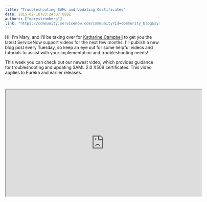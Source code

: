 ```yaml
---
title: "Troubleshooting SAML and Updating Certificates"
date: 2015-02-18T03:24:07.000Z
authors: ["marystromberg"]
link: "https://community.servicenow.com/community?id=community_blog&sys_id=0a3eae6ddbd0dbc01dcaf3231f961953"
---
```

<p class="p1"><span class="s1">Hi! I'm Mary, and I'll be taking over for <a title="Katharine Campbell" __default_attr="5921" __jive_macro_name="user" class="jive_macro_user jive_macro" data-objecttype="3" data-orig-content="Katharine Campbell" href="/community?id=community_user_profile&user=e8bf82addb181fc09c9ffb651f9619e5">Katharine Campbell</a> to get you the latest ServiceNow support videos for the next few months. I'll publish a new blog post every Tuesday, so keep an eye out for some helpful videos and tutorials to assist with your implementation and troubleshooting needs!</span></p><p class="p2"></p><p class="p1"><span class="s1">This week you can check out our newest video, which provides guidance for troubleshooting and updating SAML 2.0 X509 certificates. This video applies to Eureka and earlier releases.</span></p><p class="p1"><span class="s1"><br/></span></p><p class="p1"><span class="s1"><iframe src="https://youtube.com/embed/iTjYysxRVuk" width="640" height="350"/></span></p><p class="p1"></p><p class="p1"><span class="s1">For more information see:</span></p><p class="p1"></p><p class="p1"><span class="s1">ServiceNow product documentation:</span></p><p class="p4"><span class="s2"><a title="ki.servicenow.com/index.php?title=SAML_2.0_Troubleshooting" href="http://wiki.servicenow.com/index.php?title=SAML_2.0_Troubleshooting">SAML 2.0 Troubleshooting</a></span></p><p class="p4"><span class="s2"><a title="ki.servicenow.com/index.php?title=SAML_2.0_Setup#Step_5._Install_the_IdP_Certificate" href="http://wiki.servicenow.com/index.php?title=SAML_2.0_Setup#Step_5._Install_the_IdP_Certificate">SAML 2.0 Setup, Step 5. Install the IdP Certificate</a></span></p><p class="p4"><span class="s2"><a title="ki.servicenow.com/index.php?title=SAML_2.0_Web_Browser_SSO_Profile" href="http://wiki.servicenow.com/index.php?title=SAML_2.0_Web_Browser_SSO_Profile">SAML 2.0 Web Browser SSO Profile</a></span></p><p class="p4"></p><p class="p1"><span class="s1">ServiceNow knowledge articles:</span></p><p class="p4"><span class="s2"><a title="i.service-now.com/kb_view_customer.do?sysparm_article=KB0538763" href="https://hi.service-now.com/kb_view_customer.do?sysparm_article=KB0538763">Troubleshooting SAML certificate: Determining if the SAML certificate is incorrect (KB0538763)</a></span></p><p class="p5"></p><p class="p1"><span class="s1">For general information about ServiceNow, visit:</span></p><p class="p5"><a title="w.servicenow.com/" href="http://www.servicenow.com/" style="font-size: 10pt; line-height: 1.5em;">ServiceNow | The Enterprise Cloud Company</a></p><p class="p2"></p><p class="p1" style="text-align: center;"><span class="s1">Your feedback helps us better serve you! Did you find this video helpful? Leave us a comment to tell us why or why not.</span></p>